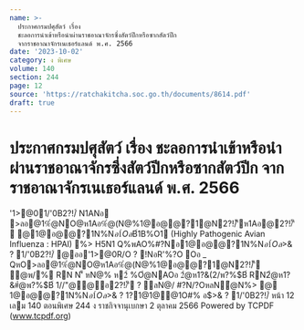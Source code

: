 ```yaml
---
name: >-
  ประกาศกรมปศุสัตว์ เรื่อง
  ชะลอการนำเข้าหรือนำผ่านราชอาณาจักรซึ่งสัตว์ปีกหรือซากสัตว์ปีก
  จากราชอาณาจักรเนเธอร์แลนด์ พ.ศ. 2566
date: '2023-10-02'
category: ง พิเศษ
volume: 140
section: 244
page: 12
source: 'https://ratchakitcha.soc.go.th/documents/8614.pdf'
draft: true
---
```


# ประกาศกรมปศุสัตว์ เรื่อง ชะลอการนำเข้าหรือนำผ่านราชอาณาจักรซึ่งสัตว์ปีกหรือซากสัตว์ปีก จากราชอาณาจักรเนเธอร์แลนด์ พ.ศ. 2566

'1>@01/'0B2?!/์ N1ANอ >ลอ@1%ํ@NO@ห1Aอ%ํ@(N@%1@อ@@?1@N2?!/์'ีห1Aอ@2?!/์'ี @1@อ@@?1N%N$อ1์Oล% ์ พ . 0 . `_`` O /0อค์@12B.@พ2?!/์Pล (World Organisation for Animal Health : WOAH) R O 1@0@%@11>&@ อP1คROห/? %2@0พ?%$B์1B%O1 (Highly Pathogenic Avian Influenza : HPAI) %> H5N1 Q%พAO%#?Nอ1@อ@@?1N%N$อ1์Oล% ์ @NP1ค1>&@ 2?!/์%> ? ลN@/2@/@1" Oพ1N1>@0R'อ0N@/O@/@R O P 0/?2@Nห!B2ํ@ค?ญ/@@@1NคลANอ%0O@02?!/์'N/0ห1Aอ2?!/์ #?NN'็%พ@ห>%ํ@P1คห1Aอ@อ2?!/์@N'N/0ห1Aอ!@0P 0P1ค1>&@ 2?!/์ ? ลN@/R'0?#Oอ#?N!N@ ๆ Oล>NพANอN'็%@1'Oอ?%R/NQหOP1ค1>&@ 2?!/์ ? ลN@/Oพ1N1>@0NO@/@ @N>2N(ล1>#& !Nอ@1Nล?O02?!/์'ีOล>2B.@พอ'1>@%Q%'1>N#0 อ@0?0อํ@%@!@/ค/@/Q%/@!1@ ` /11คห%@N Oล>/@!1@ aa OหNพ1>1@&?ญญ?!> P1ค1>&@ 2?!/์ พ . 0 . `__8 อ$>& ? 1/'0B2?!/์ @ออ'1>@0R/O ? !NอR'%?O Oอ _ QหO>ลอ@1%ํ@NO@ห1Aอ%ํ@(N@%1@อ@@?1@N2?!/์'ี ํ@พ/% RN N'็ หN@% ห2์ %Oํ@NAOอ 2ํ@ห1?&(2/พ?%$B์ RN2ํ@ห1?&#ํ@พ?%$B์ 1//"@@อ2?!/์'ี ? ลN@/ #?N/?OหลNํ@N%> @ 1@อ@@?1N%N$อ1์Oล% ์ Oอ ` '1>@0&?&%?OQหO/?(ลQO&?ค?&R O N'็%N/ล@NO@2>&/?%%?&!?OO!N/?%"? @/?%'1>@0 Q%1@>@%BN&1@N'็%!O%R' '1>@0  /?%#?N 20 ?%0@0% พ . 0 . `_ 66 '1>.@2 .>ญPญ?พ 1ออ$>& ? 1?1@1@@1O#% อ$>& ? 1/'0B2?!/์ หน้า 12 เลม 140 ตอนพิเศษ 244 ง ราชกิจจานุเบกษา 2 ตุลาคม 2566 Powered by TCPDF (www.tcpdf.org)
